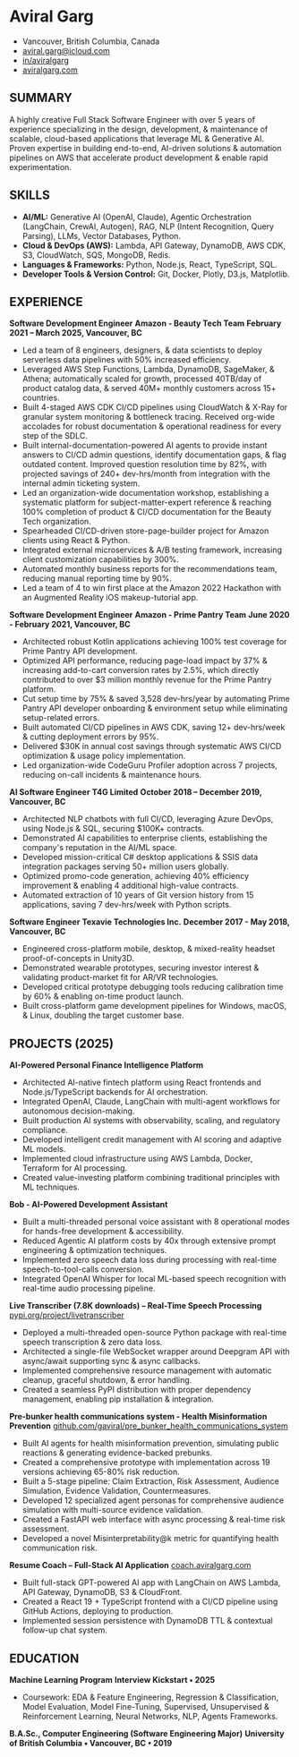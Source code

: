 # Aviral Garg
* Vancouver, British Columbia, Canada
* aviral.garg@icloud.com
* [in/aviralgarg](https://www.linkedin.com/in/aviralgarg)
* [aviralgarg.com](https://aviralgarg.com/)

## SUMMARY
A highly creative Full Stack Software Engineer with over 5 years of experience specializing in the design, development, & maintenance of scalable, cloud-based applications that leverage ML & Generative AI. Proven expertise in building end-to-end, AI-driven solutions & automation pipelines on AWS that accelerate product development & enable rapid experimentation.

## SKILLS
*   **AI/ML:** Generative AI (OpenAI, Claude), Agentic Orchestration (LangChain, CrewAI, Autogen), RAG, NLP (Intent Recognition, Query Parsing), LLMs, Vector Databases, Python.
*   **Cloud & DevOps (AWS):** Lambda, API Gateway, DynamoDB, AWS CDK, S3, CloudWatch, SQS, MongoDB, Redis.
*   **Languages & Frameworks:** Python, Node.js, React, TypeScript, SQL.
*   **Developer Tools & Version Control:** Git, Docker, Plotly, D3.js, Matplotlib.

## EXPERIENCE
**Software Development Engineer**
**Amazon - Beauty Tech Team**
**February 2021 – March 2025, Vancouver, BC**
*   Led a team of 8 engineers, designers, & data scientists to deploy serverless data pipelines with 50% increased efficiency.
*   Leveraged AWS Step Functions, Lambda, DynamoDB, SageMaker, & Athena; automatically scaled for growth, processed 40TB/day of product catalog data, & served 40M+ monthly customers across 15+ countries.
*   Built 4-staged AWS CDK CI/CD pipelines using CloudWatch & X-Ray for granular system monitoring & bottleneck tracing. Received org-wide accolades for robust documentation & operational readiness for every step of the SDLC.
*   Built internal-documentation-powered AI agents to provide instant answers to CI/CD admin questions, identify documentation gaps, & flag outdated content. Improved question resolution time by 82%, with projected savings of 240+ dev-hrs/month from integration with the internal admin ticketing system.
*   Led an organization-wide documentation workshop, establishing a systematic platform for subject-matter-expert reference & reaching 100% completion of product & CI/CD documentation for the Beauty Tech organization.
*   Spearheaded CI/CD-driven store-page-builder project for Amazon clients using React & Python.
*   Integrated external microservices & A/B testing framework, increasing client customization capabilities by 300%.
*   Automated monthly business reports for the recommendations team, reducing manual reporting time by 90%.
*   Led a team of 4 to win first place at the Amazon 2022 Hackathon with an Augmented Reality iOS makeup-tutorial app.

**Software Development Engineer**
**Amazon - Prime Pantry Team**
**June 2020 - February 2021, Vancouver, BC**
*   Architected robust Kotlin applications achieving 100% test coverage for Prime Pantry API development.
*   Optimized API performance, reducing page-load impact by 37% & increasing add-to-cart conversion rates by 2.5%, which directly contributed to over $3 million monthly revenue for the Prime Pantry platform.
*   Cut setup time by 75% & saved 3,528 dev-hrs/year by automating Prime Pantry API developer onboarding & environment setup while eliminating setup-related errors.
*   Built automated CI/CD pipelines in AWS CDK, saving 12+ dev-hrs/week & cutting deployment errors by 95%.
*   Delivered $30K in annual cost savings through systematic AWS CI/CD optimization & usage policy implementation.
*   Led organization-wide CodeGuru Profiler adoption across 7 projects, reducing on-call incidents & maintenance hours.

**AI Software Engineer**
**T4G Limited**
**October 2018 – December 2019, Vancouver, BC**
*   Architected NLP chatbots with full CI/CD, leveraging Azure DevOps, using Node.js & SQL, securing $100K+ contracts.
*   Demonstrated AI capabilities to enterprise clients, establishing the company's reputation in the AI/ML space.
*   Developed mission-critical C# desktop applications & SSIS data integration packages serving 50+ million users globally.
*   Optimized promo-code generation, achieving 40% efficiency improvement & enabling 4 additional high-value contracts.
*   Automated extraction of 10 years of Git version history from 15 applications, saving 7 dev-hrs/week with Python scripts.

**Software Engineer**
**Texavie Technologies Inc.**
**December 2017 - May 2018, Vancouver, BC**
*   Engineered cross-platform mobile, desktop, & mixed-reality headset proof-of-concepts in Unity3D.
*   Demonstrated wearable prototypes, securing investor interest & validating product-market fit for AR/VR technologies.
*   Developed critical prototype debugging tools reducing calibration time by 60% & enabling on-time product launch.
*   Built cross-platform game development pipelines for Windows, macOS, & Linux, doubling the target customer base.

## PROJECTS (2025)
**AI-Powered Personal Finance Intelligence Platform**
*   Architected AI-native fintech platform using React frontends and Node.js/TypeScript backends for AI orchestration.
*   Integrated OpenAI, Claude, LangChain with multi-agent workflows for autonomous decision-making.
*   Built production AI systems with observability, scaling, and regulatory compliance.
*   Developed intelligent credit management with AI scoring and adaptive ML models.
*   Implemented cloud infrastructure using AWS Lambda, Docker, Terraform for AI processing.
*   Created value-investing platform combining traditional principles with ML techniques.

**Bob - AI-Powered Development Assistant**
*   Built a multi-threaded personal voice assistant with 8 operational modes for hands-free development & accessibility.
*   Reduced Agentic AI platform costs by 40x through extensive prompt engineering & optimization techniques.
*   Implemented zero speech data loss during processing with real-time speech-to-tool-calls conversion.
*   Integrated OpenAI Whisper for local ML-based speech recognition with real-time audio processing pipeline.

**Live Transcriber (7.8K downloads) – Real-Time Speech Processing**
[pypi.org/project/livetranscriber](https://pypi.org/project/livetranscriber)
*   Deployed a multi-threaded open-source Python package with real-time speech transcription & zero data loss.
*   Architected a single-file WebSocket wrapper around Deepgram API with async/await supporting sync & async callbacks.
*   Implemented comprehensive resource management with automatic cleanup, graceful shutdown, & error handling.
*   Created a seamless PyPI distribution with proper dependency management, enabling pip installation & integration.

**Pre-bunker health communications system - Health Misinformation Prevention**
[github.com/gaviral/pre_bunker_health_communications_system](https://github.com/gaviral/pre_bunker_health_communications_system)
*   Built AI agents for health misinformation prevention, simulating public reactions & generating evidence-backed prebunks.
*   Created a comprehensive prototype with implementation across 19 versions achieving 65-80% risk reduction.
*   Built a 5-stage pipeline: Claim Extraction, Risk Assessment, Audience Simulation, Evidence Validation, Countermeasures.
*   Developed 12 specialized agent personas for comprehensive audience simulation with multi-source evidence validation.
*   Created a FastAPI web interface with async processing & real-time risk assessment.
*   Developed a novel Misinterpretability@k metric for quantifying health communication risk.

**Resume Coach – Full-Stack AI Application**
[coach.aviralgarg.com](https://coach.aviralgarg.com/)
*   Built full-stack GPT-powered AI app with LangChain on AWS Lambda, API Gateway, DynamoDB, S3 & CloudFront.
*   Created a React 19 + TypeScript frontend with a CI/CD pipeline using GitHub Actions, deploying to production.
*   Implemented session persistence with DynamoDB TTL & contextual follow-up chat system.

## EDUCATION
**Machine Learning Program**
**Interview Kickstart • 2025**
*   Coursework: EDA & Feature Engineering, Regression & Classification, Model Evaluation, Model Fine-Tuning, Supervised, Unsupervised & Reinforcement Learning, Neural Networks, NLP, Agents Frameworks.

**B.A.Sc., Computer Engineering (Software Engineering Major)**
**University of British Columbia • Vancouver, BC • 2019**